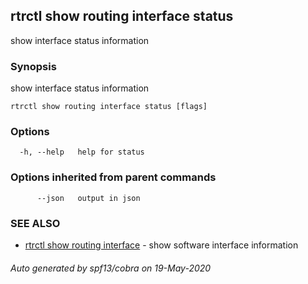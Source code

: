 ## rtrctl show routing interface status

show interface status information

### Synopsis


show interface status information

```
rtrctl show routing interface status [flags]
```

### Options

```
  -h, --help   help for status
```

### Options inherited from parent commands

```
      --json   output in json
```

### SEE ALSO
* [rtrctl show routing interface](rtrctl_show_routing_interface.md)	 - show software interface information

###### Auto generated by spf13/cobra on 19-May-2020
